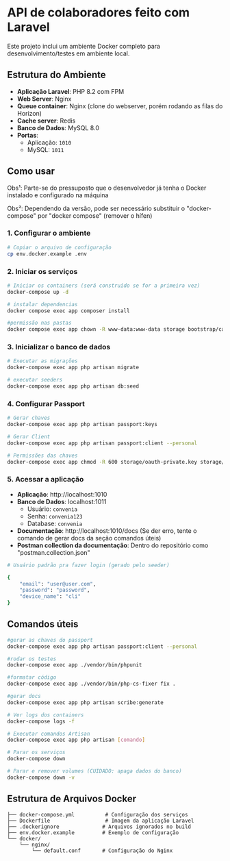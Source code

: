 # API de colaboradores feito com Laravel

Este projeto inclui um ambiente Docker completo para desenvolvimento/testes em ambiente local.

## Estrutura do Ambiente

-   **Aplicação Laravel**: PHP 8.2 com FPM
-   **Web Server**: Nginx
-   **Queue container**: Nginx (clone do webserver, porém rodando as filas do Horizon)
-   **Cache server**: Redis
-   **Banco de Dados**: MySQL 8.0
-   **Portas**:
    -   Aplicação: `1010`
    -   MySQL: `1011`

## Como usar

Obs¹: Parte-se do pressuposto  que o desenvolvedor já tenha o Docker instalado e configurado na máquina

Obs²: Dependendo da versão, pode ser necessário substituir o "docker-compose" por "docker compose" (remover o hífen)

### 1. Configurar o ambiente

```bash
# Copiar o arquivo de configuração
cp env.docker.example .env
```

### 2. Iniciar os serviços

```bash
# Iniciar os containers (será construído se for a primeira vez)
docker-compose up -d

# instalar dependencias
docker compose exec app composer install

#permissão nas pastas
docker compose exec app chown -R www-data:www-data storage bootstrap/cache


```

### 3. Inicializar o banco de dados

```bash
# Executar as migrações
docker-compose exec app php artisan migrate

# executar seeders
docker-compose exec app php artisan db:seed
```

### 4. Configurar Passport

```bash
# Gerar chaves
docker-compose exec app php artisan passport:keys

# Gerar Client
docker-compose exec app php artisan passport:client --personal

# Permissões das chaves
docker-compose exec app chmod -R 600 storage/oauth-private.key storage/oauth-public.key

```

### 5. Acessar a aplicação

-   **Aplicação**: http://localhost:1010
-   **Banco de Dados**: localhost:1011
    -   Usuário: `convenia`
    -   Senha: `convenia123`
    -   Database: `convenia`
-   **Documentação**: http://localhost:1010/docs (Se der erro, tente o comando de gerar docs da seção comandos úteis)
-   **Postman collection da documentação**: Dentro do repositório como "postman.collection.json"
```bash
# Usuário padrão pra fazer login (gerado pelo seeder)

{
    "email": "user@user.com",
    "password": "password",
    "device_name": "cli"
}
```

## Comandos úteis

```bash
#gerar as chaves do passport
docker-compose exec app php artisan passport:client --personal

#rodar os testes
docker-compose exec app ./vendor/bin/phpunit

#formatar código
docker-compose exec app ./vendor/bin/php-cs-fixer fix .

#gerar docs
docker-compose exec app php artisan scribe:generate

# Ver logs dos containers
docker-compose logs -f

# Executar comandos Artisan
docker-compose exec app php artisan [comando]

# Parar os serviços
docker-compose down

# Parar e remover volumes (CUIDADO: apaga dados do banco)
docker-compose down -v
```

## Estrutura de Arquivos Docker

```
├── docker-compose.yml          # Configuração dos serviços
├── Dockerfile                  # Imagem da aplicação Laravel
├── .dockerignore              # Arquivos ignorados no build
├── env.docker.example         # Exemplo de configuração
└── docker/
    └── nginx/
        └── default.conf       # Configuração do Nginx
```


